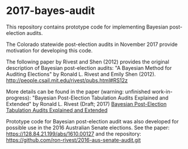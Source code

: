 # 2017-bayes-audit

This repository contains prototype code for implementing Bayesian
post-election audits.

The Colorado statewide post-election audits in November 2017 provide
motivation for developing this code.

The following paper by Rivest and Shen (2012) provides the original
description of Bayesian post-election audits:
    "A Bayesian Method for Auditing Elections"
    by Ronald L. Rivest and Emily Shen (2012).
    http://people.csail.mit.edu/rivest/pubs.html#RS12z
    
More details can be found in the paper (warning: unfinished work-in-progress):
    "Bayesian Post-Election Tabulation Audits Explained and Extended"
    by Ronald L. Rivest (Draft; 2017)
    [Bayesian Post-Election Tabulation Audits Explained and Extended](bayes-explained/bayesx.pdf)
    
Prototype code for Bayesian post-election audit was also developed for
possible use in the 2016 Australian Senate elections.  See the paper:
    https://128.84.21.199/abs/1610.00127
and the repository:
    https://github.com/ron-rivest/2016-aus-senate-audit.git
